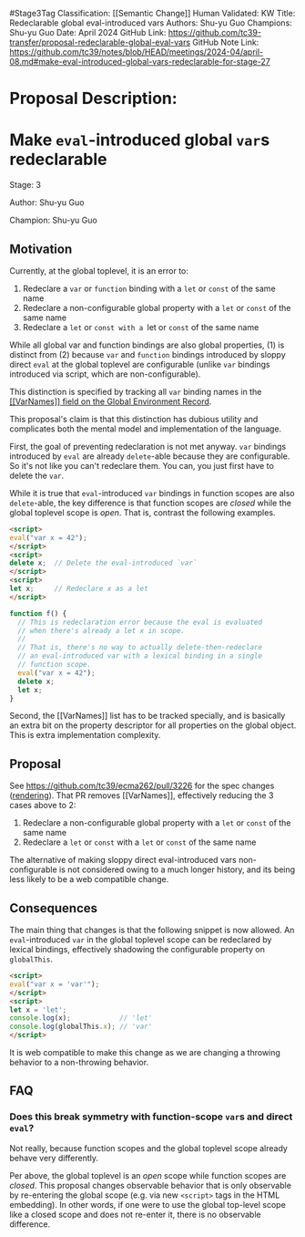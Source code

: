 #Stage3Tag
Classification: [[Semantic Change]]
Human Validated: KW
Title: Redeclarable global eval-introduced vars
Authors: Shu-yu Guo
Champions: Shu-yu Guo
Date: April 2024
GitHub Link: https://github.com/tc39-transfer/proposal-redeclarable-global-eval-vars
GitHub Note Link: https://github.com/tc39/notes/blob/HEAD/meetings/2024-04/april-08.md#make-eval-introduced-global-vars-redeclarable-for-stage-27

# Proposal Description:
# Make `eval`-introduced global `var`s redeclarable

Stage: 3

Author: Shu-yu Guo

Champion: Shu-yu Guo

## Motivation
Currently, at the global toplevel, it is an error to:

1. Redeclare a `var` or `function` binding with a `let` or `const` of the same name
1. Redeclare a non-configurable global property with a `let` or `const` of the same name
1. Redeclare a `let` or `const with a `let or `const` of the same name

While all global var and function bindings are also global properties, (1) is distinct from (2) because `var` and `function` bindings introduced by sloppy direct `eval` at the global toplevel are configurable (unlike `var` bindings introduced via script, which are non-configurable).

This distinction is specified by tracking all `var` binding names in the [[[VarNames]] field on the Global Environment Record](https://tc39.es/ecma262/#table-additional-fields-of-global-environment-records).

This proposal's claim is that this distinction has dubious utility and complicates both the mental model and implementation of the language.

First, the goal of preventing redeclaration is not met anyway. `var` bindings introduced by `eval` are already `delete`-able because they are configurable. So it's not like you can't redeclare them. You can, you just first have to delete the `var`.

While it is true that `eval`-introduced `var` bindings in function scopes are also `delete`-able, the key difference is that function scopes are _closed_ while the global toplevel scope is _open_. That is, contrast the following examples.

```html
<script>
eval("var x = 42");
</script>
<script>
delete x;  // Delete the eval-introduced `var`
</script>
<script>
let x;     // Redeclare x as a let
</script>
```

```javascript
function f() {
  // This is redeclaration error because the eval is evaluated
  // when there's already a let x in scope.
  //
  // That is, there's no way to actually delete-then-redeclare
  // an eval-introduced var with a lexical binding in a single
  // function scope.
  eval("var x = 42");
  delete x;
  let x;
}
```

Second, the [[VarNames]] list has to be tracked specially, and is basically an extra bit on the property descriptor for all properties on the global object. This is extra implementation complexity.

## Proposal

See https://github.com/tc39/ecma262/pull/3226 for the spec changes ([rendering](https://arai-a.github.io/ecma262-compare/?pr=3226)). That PR removes [[VarNames]], effectively reducing the 3 cases above to 2:

1. Redeclare a non-configurable global property with a `let` or `const` of the same name
1. Redeclare a `let` or `const` with a `let` or `const` of the same name

The alternative of making sloppy direct eval-introduced vars non-configurable is not considered owing to a much longer history, and its being less likely to be a web compatible change.

## Consequences

The main thing that changes is that the following snippet is now allowed. An `eval`-introduced `var` in the global toplevel scope can be redeclared by lexical bindings, effectively shadowing the configurable property on `globalThis`.

```html
<script>
eval("var x = 'var'");
</script>
<script>
let x = 'let';
console.log(x);            // 'let'
console.log(globalThis.x); // 'var'
</script>
```

It is web compatible to make this change as we are changing a throwing behavior to a non-throwing behavior.

## FAQ

### Does this break symmetry with function-scope `var`s and direct `eval`?

Not really, because function scopes and the global toplevel scope already behave very differently.

Per above, the global toplevel is an _open_ scope while function scopes are _closed_. This proposal changes observable behavior that is only observable by re-entering the global scope (e.g. via new `<script>` tags in the HTML embedding). In other words, if one were to use the global top-level scope like a closed scope and does not re-enter it, there is no observable difference.
